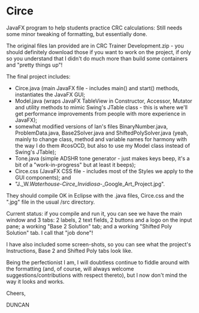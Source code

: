 # Circe
JavaFX program to help students practice CRC calculations:  Still needs some minor tweaking of formatting, but essentially done.

The original files Ian provided are in CRC Trainer Development.zip - you should definitely download those if you want to work on the project, if only so you understand that I didn't do much more than build some containers and "pretty things up"!

The final project includes:
+ Circe.java (main JavaFX file - includes main() and start() methods, instantiates the JavaFX GUI;
+ Model.java (wraps JavaFX TableView in Constructor, Accessor, Mutator and utility methods to mimic Swing's JTable class - this is where we'll get performance improvements from people with more experience in JavaFX);
+ somewhat modified versions of Ian's files BinaryNumber.java, ProblemData.java, Base2Solver.java and ShiftedPolySolver.java (yeah, mainly to change class, method and variable names for harmony with the way I do them #cosOCD, but also to use my Model class instead of Swing's JTable);
+ Tone.java (simple ADSHR tone generator - just makes keys beep, it's a bit of a "work-in-progress" but at least it beeps);
+ Circe.css (JavaFX CSS file - includes most of the Styles we apply to the GUI components); and
+ "J._W._Waterhouse_-_Circe_Invidiosa_-_Google_Art_Project.jpg".

They should compile OK in Eclipse with the .java files, Circe.css and the ".jpg" file in the usual /src directory.

Current status: if you compile and run it, you can see we have the main window and 3 tabs: 2 labels, 2 text fields, 2 buttons and a logo on the input pane; a working "Base 2 Solution" tab; and a working "Shifted Poly Solution" tab.  I call that "job done"!

I have also included some screen-shots, so you can see what the project's Instructions, Base 2 and Shifted Poly tabs look like.

Being the perfectionist I am, I will doubtless continue to fiddle around with the formatting (and, of course, will always welcome suggestions/contributions with respect thereto), but I now don't mind the way it looks and works.

Cheers,


DUNCAN
